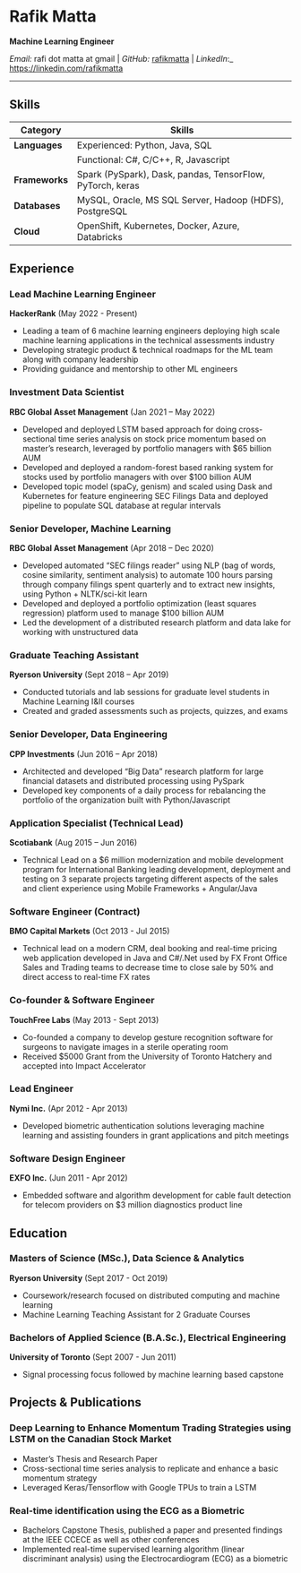 # Rafik Matta

**Machine Learning Engineer**

_Email:_ rafi dot matta at gmail | _GitHub:_ [rafikmatta](https://github.com/rafikmatta) | _LinkedIn_:_ https://linkedin.com/rafikmatta

---

## Skills

| Category     | Skills                                            |
|--------------|---------------------------------------------------|
| **Languages**| Experienced: Python, Java, SQL                    |
|              | Functional: C#, C/C++, R, Javascript              |
| **Frameworks**| Spark (PySpark), Dask, pandas, TensorFlow, PyTorch, keras |
| **Databases**| MySQL, Oracle, MS SQL Server, Hadoop (HDFS), PostgreSQL |
| **Cloud**    | OpenShift, Kubernetes, Docker, Azure, Databricks  |


## Experience

### Lead Machine Learning Engineer

**HackerRank** (May 2022 - Present)

- Leading a team of 6 machine learning engineers deploying high scale machine learning applications in the technical assessments industry
- Developing strategic product & technical roadmaps for the ML team along with company leadership
- Providing guidance and mentorship to other ML engineers

### Investment Data Scientist

**RBC Global Asset Management** (Jan 2021 – May 2022)

- Developed and deployed LSTM based approach for doing cross-sectional time series analysis on stock price momentum based on master’s research, leveraged by portfolio managers with $65 billion AUM
- Developed and deployed a random-forest based ranking system for stocks used by portfolio managers with over $100 billion AUM
- Developed topic model (spaCy, genism) and scaled using Dask and Kubernetes for feature engineering SEC Filings Data and deployed pipeline to populate SQL database at regular intervals

### Senior Developer, Machine Learning

**RBC Global Asset Management** (Apr 2018 – Dec 2020)

- Developed automated “SEC filings reader” using NLP (bag of words, cosine similarity, sentiment analysis) to automate 100 hours parsing through company filings spent quarterly and to extract new insights, using Python + NLTK/sci-kit learn
- Developed and deployed a portfolio optimization (least squares regression) platform used to manage $100 billion AUM
- Led the development of a distributed research platform and data lake for working with unstructured data

### Graduate Teaching Assistant

**Ryerson University** (Sept 2018 – Apr 2019)

- Conducted tutorials and lab sessions for graduate level students in Machine Learning I&II courses
- Created and graded assessments such as projects, quizzes, and exams

### Senior Developer, Data Engineering

**CPP Investments** (Jun 2016 – Apr 2018)

- Architected and developed “Big Data” research platform for large financial datasets and distributed processing using PySpark
- Developed key components of a daily process for rebalancing the portfolio of the organization built with Python/Javascript

### Application Specialist (Technical Lead)

**Scotiabank** (Aug 2015 – Jun 2016)

- Technical Lead on a $6 million modernization and mobile development program for International Banking leading development, deployment and testing on 3 separate projects targeting different aspects of the sales and client experience using Mobile Frameworks + Angular/Java

### Software Engineer (Contract)

**BMO Capital Markets** (Oct 2013 - Jul 2015)

- Technical lead on a modern CRM, deal booking and real-time pricing web application developed in Java and C#/.Net used by FX Front Office Sales and Trading teams to decrease time to close sale by 50% and direct access to real-time FX rates

### Co-founder & Software Engineer

**TouchFree Labs** (May 2013 - Sept 2013)

- Co-founded a company to develop gesture recognition software for surgeons to navigate images in a sterile operating room
- Received $5000 Grant from the University of Toronto Hatchery and accepted into Impact Accelerator 

### Lead Engineer

**Nymi Inc.** (Apr 2012 - Apr 2013)

- Developed biometric authentication solutions leveraging machine learning and assisting founders in grant applications and pitch meetings

### Software Design Engineer

**EXFO Inc.** (Jun 2011 - Apr 2012)

- Embedded software and algorithm development for cable fault detection for telecom providers on $3 million diagnostics product line

## Education

### Masters of Science (MSc.), Data Science & Analytics

**Ryerson University** (Sept 2017 - Oct 2019)

- Coursework/research focused on distributed computing and machine learning
- Machine Learning Teaching Assistant for 2 Graduate Courses

### Bachelors of Applied Science (B.A.Sc.), Electrical Engineering

**University of Toronto** (Sept 2007 - Jun 2011)

- Signal processing focus followed by machine learning based capstone

## Projects & Publications

### Deep Learning to Enhance Momentum Trading Strategies using LSTM on the Canadian Stock Market

- Master’s Thesis and Research Paper
- Cross-sectional time series analysis to replicate and enhance a basic momentum strategy
- Leveraged Keras/Tensorflow with Google TPUs to train a LSTM

### Real-time identification using the ECG as a Biometric

- Bachelors Capstone Thesis, published a paper and presented findings at the IEEE CCECE as well as other conferences
- Implemented real-time supervised learning algorithm (linear discriminant analysis) using the Electrocardiogram (ECG) as a biometric


